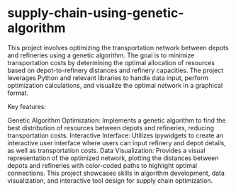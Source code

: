 # supply-chain-using-genetic-algorithm
This project involves optimizing the transportation network between depots and refineries using a genetic algorithm. The goal is to minimize transportation costs by determining the optimal allocation of resources based on depot-to-refinery distances and refinery capacities. The project leverages Python and relevant libraries to handle data input, perform optimization calculations, and visualize the optimal network in a graphical format.

Key features:

Genetic Algorithm Optimization: Implements a genetic algorithm to find the best distribution of resources between depots and refineries, reducing transportation costs.
Interactive Interface: Utilizes ipywidgets to create an interactive user interface where users can input refinery and depot details, as well as transportation costs.
Data Visualization: Provides a visual representation of the optimized network, plotting the distances between depots and refineries with color-coded paths to highlight optimal connections.
This project showcases skills in algorithm development, data visualization, and interactive tool design for supply chain optimization.
